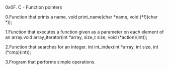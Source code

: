 0x0F. C - Function pointers

0.Function that prints a name.
void print_name(char *name, void (*f)(char *));

1.Function that executes a function given as a parameter on each element of an array.void array_iterator(int *array, size_t size, void (*action)(int));

2.Function that searches for an integer.
int int_index(int *array, int size, int (*cmp)(int));

3.Frogram that performs simple operations.

